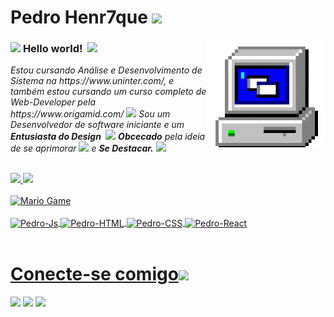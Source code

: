 # Pedro Henr7que <img src="https://github.com/TheDudeThatCode/TheDudeThatCode/blob/master/Assets/Mario_Hello_Big.gif" width="30px">


<!-- 
    &nbsp; [![HitCount](http://hits.dwyl.com/TheDudeThatCode/TheDudeThatCode.svg)](http://hits.dwyl.com/TheDudeThatCode/TheDudeThatCode) 
-->

<img align="right" alt="PC GIF" src="https://github.com/TheDudeThatCode/TheDudeThatCode/blob/master/Assets/PC.gif" width="190" />

### <img src="https://github.com/TheDudeThatCode/TheDudeThatCode/blob/master/Assets/Hi.gif" width="29px"> **Hello world!** &nbsp;<img src="https://github.com/TheDudeThatCode/TheDudeThatCode/blob/master/Assets/Earth.gif" width="24px">


<p>
  <em>
    Estou cursando Análise e Desenvolvimento de Sistema na https://www.uninter.com/, e também estou cursando um curso completo de Web-Developer pela https://www.origamid.com/</b> <img src="https://github.com/TheDudeThatCode/TheDudeThatCode/blob/master/Assets/Developer.gif" width="30px"> Sou um Desenvolvedor de software iniciante e um <b>Entusiasta do Design </b>&nbsp;<img src="https://github.com/TheDudeThatCode/TheDudeThatCode/blob/master/Assets/Designer.gif" width="36px">  <b>Obcecado</b> pela ideia de se aprimorar
    <img src="https://github.com/TheDudeThatCode/TheDudeThatCode/blob/master/Assets/Rocket.gif" width="18px"> e 
    <b>Se Destacar.</b> <img src="https://github.com/TheDudeThatCode/TheDudeThatCode/blob/master/Assets/Medal.gif" width="20px">
  </em>  
</p>

<br>

<div>
  <a href="https://github.com/Henr7que">
  <img height="180em" src="https://github-readme-stats.vercel.app/api?username=Henr7que&show_icons=true&theme=tokyonight&include_all_commits=true&count_private=true"/>
  <img height="180em" src="https://github-readme-stats.vercel.app/api/top-langs/?username=Henr7que&layout=compact&langs_count=7&theme=tokyonight"/>
</div>


<br>

<img src="https://user-images.githubusercontent.com/87979358/132415248-4638ca65-0ef8-4509-b3d1-c4593fadb33b.gif" alt="Mario Game" width="980">
    
  <div style="display: inline_block"><br>
  <img align="center" alt="Pedro-Js" height="30" width="100" src="https://img.shields.io/badge/JavaScript-323330?style=for-the-badge&logo=javascript&logoColor=F7DF1E">
  <img align="center" alt="Pedro-HTML" height="30" width="100" src="https://img.shields.io/badge/HTML5-E34F26?style=for-the-badge&logo=html5&logoColor=white">
  <img align="center" alt="Pedro-CSS" height="30" width="100" src="https://img.shields.io/badge/CSS3-1572B6?style=for-the-badge&logo=css3&logoColor=white">
  <img align="center" alt="Pedro-React" height="30" width="100" src="https://img.shields.io/badge/React-20232A?style=for-the-badge&logo=react&logoColor=61DAFB">

</div>



<br>

# Conecte-se comigo<img src="https://github.com/TheDudeThatCode/TheDudeThatCode/blob/master/Assets/Handshake.gif" height="32px">

<div> 
  <a href="https://www.instagram.com/pedrohenrirs/" target="_blank"><img src="https://img.shields.io/badge/-Instagram-%23E4405F?style=for-the-badge&logo=instagram&logoColor=white" target="_blank"></a> 
  <a href = "mailto:phcode.07@gmail.com"><img src="https://img.shields.io/badge/-Gmail-%23333?style=for-the-badge&logo=gmail&logoColor=white" target="_blank"></a>
  <a href="https://www.linkedin.com/in/pedro-henrique-a47a0b211/"_blank"><img src="https://img.shields.io/badge/-LinkedIn-%230077B5?style=for-the-badge&logo=linkedin&logoColor=white" target="_blank"></a> 
 
 </div>















